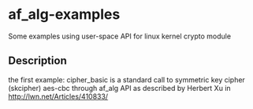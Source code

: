 # af_alg-examples
Some examples using user-space API for linux kernel crypto module

## Description
  the first example: cipher_basic is a standard call to symmetric key cipher (skcipher) aes-cbc through af_alg API as described by Herbert Xu in http://lwn.net/Articles/410833/
